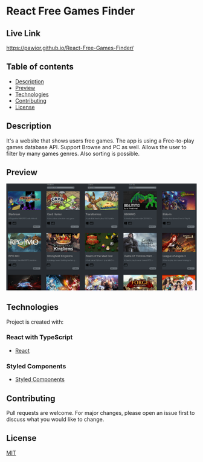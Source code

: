 # React Free Games Finder

## Live Link

https://pawior.github.io/React-Free-Games-Finder/

## Table of contents

- [Description](#Description)
- [Preview](#preview)
- [Technologies](#Technologies)
- [Contributing](#contributing)
- [License](#license)

## Description
It's a website that shows users free games. The app is using a Free-to-play games database API. Support Browse and PC as well. Allows the user to filter by many games genres. Also sorting is possible. 

## Preview

![preview](./public/preview.png)

## Technologies

Project is created with:
### React with TypeScript

- [React](https://reactjs.org/)

### Styled Components

- [Styled Components](https://styled-components.com/)

## Contributing

Pull requests are welcome. For major changes, please open an issue first to discuss what you would like to change.


## License
[MIT](https://choosealicense.com/licenses/mit/)